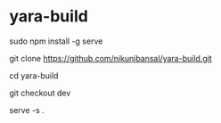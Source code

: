 # yara-build

sudo npm install -g serve

git clone https://github.com/nikunjbansal/yara-build.git

cd yara-build

git checkout dev

serve -s .
